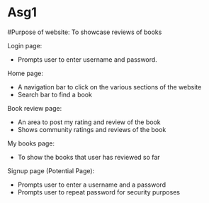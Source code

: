 # Asg1

#Purpose of website:
To showcase reviews of books

Login page:
- Prompts user to enter username and password.

Home page:
- A navigation bar to click on the various sections of the website
- Search bar to find a book

Book review page:
- An area to post my rating and review of the book
- Shows community ratings and reviews of the book

My books page:
- To show the books that user has reviewed so far

Signup page (Potential Page):
- Prompts user to enter a username and a password
- Prompts user to repeat password for security purposes
